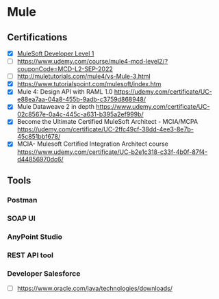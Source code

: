 # Mule
## Certifications
- [x] [MuleSoft Developer Level 1](https://github.com/lvhkhanh/Mule/files/9594153/report.1._KhanhLVH_MCD.pdf)
- [ ] https://www.udemy.com/course/mule4-mcd-level2/?couponCode=MCD-L2-SEP-2022
- [ ] http://muletutorials.com/mule4/vs-Mule-3.html
- [x] https://www.tutorialspoint.com/mulesoft/index.htm
- [x] Mule 4: Design API with RAML 1.0 https://udemy.com/certificate/UC-e88ea7aa-04a8-455b-9adb-c3759d868948/
- [x] Mule Dataweave 2 in depth https://www.udemy.com/certificate/UC-02c8567e-0a4c-445c-a631-b395a2ef999b/
- [x] Become the Ultimate Certified MuleSoft Architect - MCIA/MCPA https://udemy.com/certificate/UC-2ffc49cf-38dd-4ee3-8e7b-45c851bbf678/
- [x] MCIA- Mulesoft Certified Integration Architect course https://www.udemy.com/certificate/UC-b2e1c318-c33f-4b0f-87f4-d44856970dc6/
## Tools
### Postman
### SOAP UI
### AnyPoint Studio
### REST API tool
### Developer Salesforce
- [ ] https://www.oracle.com/java/technologies/downloads/
